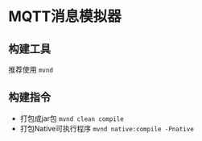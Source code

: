 # MQTT消息模拟器

## 构建工具

推荐使用 `mvnd`

## 构建指令

- 打包成jar包 `mvnd clean compile`
- 打包Native可执行程序 `mvnd native:compile -Pnative`